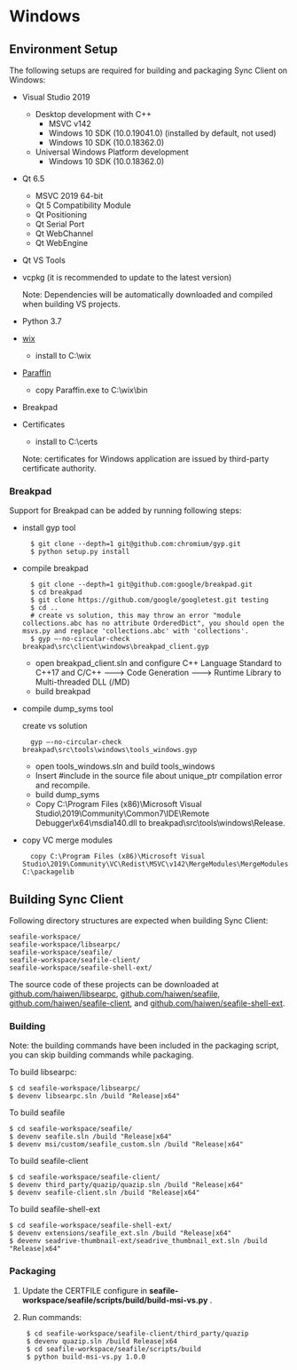 # Windows

## Environment Setup

The following setups are required for building and packaging Sync Client on Windows:

* Visual Studio 2019
    * Desktop development with C++
        * MSVC v142
        * Windows 10 SDK (10.0.19041.0) (installed by default, not used)
        * Windows 10 SDK (10.0.18362.0)
    * Universal Windows Platform development
        * Windows 10 SDK (10.0.18362.0)
* Qt 6.5
    * MSVC 2019 64-bit
    * Qt 5 Compatibility Module
    * Qt Positioning
    * Qt Serial Port
    * Qt WebChannel
    * Qt WebEngine
* Qt VS Tools
* vcpkg (it is recommended to update to the latest version)

    Note: Dependencies will be automatically downloaded and compiled when building VS projects.

* Python 3.7
* [wix](https://github.com/wixtoolset/wix3/releases/tag/wix3111rtm)
    * install to C:\wix
* [Paraffin](https://github.com/Wintellect/Paraffin/releases)
    * copy Paraffin.exe to C:\wix\bin
* Breakpad
* Certificates
    * install to C:\certs

    Note: certificates for Windows application are issued by third-party certificate authority.

### Breakpad

Support for Breakpad can be added by running following steps:

* install gyp tool

        $ git clone --depth=1 git@github.com:chromium/gyp.git
        $ python setup.py install

* compile breakpad

        $ git clone --depth=1 git@github.com:google/breakpad.git
        $ cd breakpad
        $ git clone https://github.com/google/googletest.git testing
        $ cd ..
        # create vs solution, this may throw an error "module collections.abc has no attribute OrderedDict", you should open the msvs.py and replace 'collections.abc' with 'collections'.
        $ gyp –-no-circular-check breakpad\src\client\windows\breakpad_client.gyp

    * open breakpad_client.sln and configure C++ Language Standard to C++17 and C/C++ ---> Code Generation ---> Runtime Library to Multi-threaded DLL (/MD)
    * build breakpad

* compile dump_syms tool

    create vs solution

        gyp –-no-circular-check breakpad\src\tools\windows\tools_windows.gyp

    * open tools_windows.sln and build tools_windows
    * Insert #include in the source file about unique_ptr compilation error and recompile.
    * build dump_syms
    * Copy C:\Program Files (x86)\Microsoft Visual Studio\2019\Community\Common7\IDE\Remote Debugger\x64\msdia140.dll to breakpad\src\tools\windows\Release.

* copy VC merge modules

        copy C:\Program Files (x86)\Microsoft Visual Studio\2019\Community\VC\Redist\MSVC\v142\MergeModules\MergeModules\Microsoft_VC142_CRT_x64.msm C:\packagelib

## Building Sync Client

Following directory structures are expected when building Sync Client:

```
seafile-workspace/
seafile-workspace/libsearpc/
seafile-workspace/seafile/
seafile-workspace/seafile-client/
seafile-workspace/seafile-shell-ext/
```

The source code of these projects can be downloaded at [github.com/haiwen/libsearpc](https://github.com/haiwen/libsearpc), [github.com/haiwen/seafile](https://github.com/haiwen/seafile), [github.com/haiwen/seafile-client](https://github.com/haiwen/seafile-client), and [github.com/haiwen/seafile-shell-ext](https://github.com/haiwen/seafile-shell-ext).

### Building

Note: the building commands have been included in the packaging script, you can skip building commands while packaging.

To build libsearpc:

```
$ cd seafile-workspace/libsearpc/
$ devenv libsearpc.sln /build "Release|x64"
```

To build seafile

```
$ cd seafile-workspace/seafile/
$ devenv seafile.sln /build "Release|x64"
$ devenv msi/custom/seafile_custom.sln /build "Release|x64"
```

To build seafile-client

```
$ cd seafile-workspace/seafile-client/
$ devenv third_party/quazip/quazip.sln /build "Release|x64"
$ devenv seafile-client.sln /build "Release|x64"
```

To build seafile-shell-ext

```
$ cd seafile-workspace/seafile-shell-ext/
$ devenv extensions/seafile_ext.sln /build "Release|x64"
$ devenv seadrive-thumbnail-ext/seadrive_thumbnail_ext.sln /build "Release|x64"
```

### Packaging

1. Update the CERTFILE configure in __seafile-workspace/seafile/scripts/build/build-msi-vs.py__ .
2. Run commands:


        $ cd seafile-workspace/seafile-client/third_party/quazip
        $ devenv quazip.sln /build Release|x64
        $ cd seafile-workspace/seafile/scripts/build
        $ python build-msi-vs.py 1.0.0
